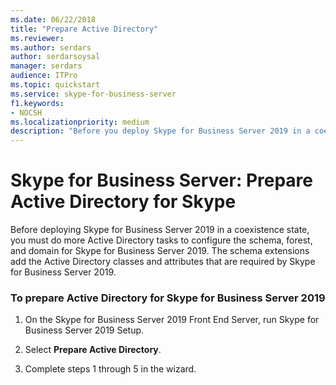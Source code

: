 ```yaml
---
ms.date: 06/22/2018
title: "Prepare Active Directory"
ms.reviewer: 
ms.author: serdars
author: serdarsoysal
manager: serdars
audience: ITPro
ms.topic: quickstart
ms.service: skype-for-business-server
f1.keywords:
- NOCSH
ms.localizationpriority: medium
description: "Before you deploy Skype for Business Server 2019 in a coexistence state, you must perform some more Active Directory tasks to configure the schema, forest, and domain for Skype for Business Server 2019. The schema extensions add the Active Directory classes and attributes that are required by Skype for Business Server 2019. For more information, see the topic Preparing Active Directory Domain Services for Skype for Business Server 2019."
---
```


# Skype for Business Server: Prepare Active Directory for Skype

Before deploying Skype for Business Server 2019 in a coexistence state, you must do more Active Directory tasks to configure the schema, forest, and domain for Skype for Business Server 2019. The schema extensions add the Active Directory classes and attributes that are required by Skype for Business Server 2019. <!-- For more information, see the topic 
[Preparing Active Directory Domain Services for Skype for Business Server 2019](../deployment/deploying-lync-server-2013/preparing-active-directory-domain-services-for-lync-server-2013.md). -->
  
### To prepare Active Directory for Skype for Business Server 2019

1. On the Skype for Business Server 2019 Front End Server, run Skype for Business Server 2019 Setup.
    
2. Select **Prepare Active Directory**.
  
3. Complete steps 1 through 5 in the wizard.

  



